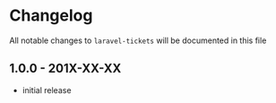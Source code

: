 # Changelog

All notable changes to `laravel-tickets` will be documented in this file

## 1.0.0 - 201X-XX-XX

- initial release
